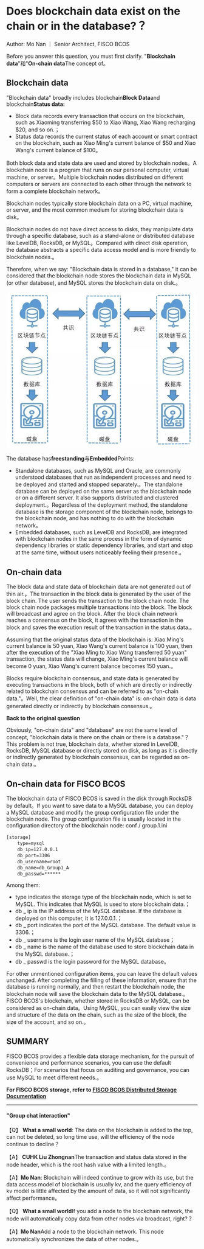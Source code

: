 # Does blockchain data exist on the chain or in the database?？

Author: Mo Nan ｜ Senior Architect, FISCO BCOS

Before you answer this question, you must first clarify. "**Blockchain data**"和"**On-chain data**The concept of。

## Blockchain data

"Blockchain data" broadly includes blockchain**Block Data**and blockchain**Status data:**

- Block data records every transaction that occurs on the blockchain, such as Xiaoming transferring $50 to Xiao Wang, Xiao Wang recharging $20, and so on.；
- Status data records the current status of each account or smart contract on the blockchain, such as Xiao Ming's current balance of $50 and Xiao Wang's current balance of $100。

Both block data and state data are used and stored by blockchain nodes。A blockchain node is a program that runs on our personal computer, virtual machine, or server。Multiple blockchain nodes distributed on different computers or servers are connected to each other through the network to form a complete blockchain network。

Blockchain nodes typically store blockchain data on a PC, virtual machine, or server, and the most common medium for storing blockchain data is disk。

Blockchain nodes do not have direct access to disks, they manipulate data through a specific database, such as a stand-alone or distributed database like LevelDB, RocksDB, or MySQL。Compared with direct disk operation, the database abstracts a specific data access model and is more friendly to blockchain nodes.。

Therefore, when we say: "Blockchain data is stored in a database," it can be considered that the blockchain node stores the blockchain data in MySQL (or other database), and MySQL stores the blockchain data on disk.。

![](../../../../images/articles/data_chain_or_database/IMG_5304.JPG)

The database has**freestanding**与**Embedded**Points:

- Standalone databases, such as MySQL and Oracle, are commonly understood databases that run as independent processes and need to be deployed and started and stopped separately.。The standalone database can be deployed on the same server as the blockchain node or on a different server. It also supports distributed and clustered deployment.。Regardless of the deployment method, the standalone database is the storage component of the blockchain node, belongs to the blockchain node, and has nothing to do with the blockchain network。
- Embedded databases, such as LevelDB and RocksDB, are integrated with blockchain nodes in the same process in the form of dynamic dependency libraries or static dependency libraries, and start and stop at the same time, without users noticeably feeling their presence.。

## On-chain data

The block data and state data of blockchain data are not generated out of thin air.。The transaction in the block data is generated by the user of the block chain. The user sends the transaction to the block chain node. The block chain node packages multiple transactions into the block. The block will broadcast and agree on the block. After the block chain network reaches a consensus on the block, it agrees with the transaction in the block and saves the execution result of the transaction in the status data.。

Assuming that the original status data of the blockchain is: Xiao Ming's current balance is 50 yuan, Xiao Wang's current balance is 100 yuan, then after the execution of the "Xiao Ming to Xiao Wang transferred 50 yuan" transaction, the status data will change, Xiao Ming's current balance will become 0 yuan, Xiao Wang's current balance becomes 150 yuan.。

Blocks require blockchain consensus, and state data is generated by executing transactions in the block, both of which are directly or indirectly related to blockchain consensus and can be referred to as "on-chain data."。Well, the clear definition of "on-chain data" is: on-chain data is data generated directly or indirectly by blockchain consensus.。

**Back to the original question**

Obviously, "on-chain data" and "database" are not the same level of concept, "blockchain data is there on the chain or there is a database."？This problem is not true, blockchain data, whether stored in LevelDB, RocksDB, MySQL database or directly stored on disk, as long as it is directly or indirectly generated by blockchain consensus, can be regarded as on-chain data.。

## On-chain data for FISCO BCOS

The blockchain data of FISCO BCOS is saved in the disk through RocksDB by default。If you want to save data to a MySQL database, you can deploy a MySQL database and modify the group configuration file under the blockchain node. The group configuration file is usually located in the configuration directory of the blockchain node: conf / group.1.ini

```
[storage]
    type=mysql
    db_ip=127.0.0.1
    db_port=3306
    db_username=root
    db_name=db_Group1_A
    db_passwd=******
```

Among them:

- type indicates the storage type of the blockchain node, which is set to MySQL. This indicates that MySQL is used to store blockchain data.；
- db _ ip is the IP address of the MySQL database. If the database is deployed on this computer, it is 127.0.0.1.；
- db _ port indicates the port of the MySQL database. The default value is 3306.；
- db _ username is the login user name of the MySQL database；
- db _ name is the name of the database used to store blockchain data in the MySQL database.；
- db _ passwd is the login password for the MySQL database。

For other unmentioned configuration items, you can leave the default values unchanged. After completing the filling of these information, ensure that the database is running normally, and then restart the blockchain node, the blockchain node will save the blockchain data to the MySQL database.。FISCO BCOS's blockchain, whether stored in RocksDB or MySQL, can be considered as on-chain data。Using MySQL, you can easily view the size and structure of the data on the chain, such as the size of the block, the size of the account, and so on.。

## SUMMARY

FISCO BCOS provides a flexible data storage mechanism, for the pursuit of convenience and performance scenarios, you can use the default RocksDB；For scenarios that focus on auditing and governance, you can use MySQL to meet different needs.。

**For FISCO BCOS storage, refer to [FISCO BCOS Distributed Storage Documentation](../../../manual/distributed_storage.html)**

------

#### "Group chat interaction"

【Q】 **What a small world**: The data on the blockchain is added to the top, can not be deleted, so long time use, will the efficiency of the node continue to decline？

【A】 **CUHK Liu Zhongnan**The transaction and status data stored in the node header, which is the root hash value with a limited length.。

【A】**Mo Nan**: Blockchain will indeed continue to grow with its use, but the data access model of blockchain is usually kv, and the query efficiency of kv model is little affected by the amount of data, so it will not significantly affect performance。

【Q】 **What a small world**If you add a node to the blockchain network, the node will automatically copy data from other nodes via broadcast, right?？

【A】**Mo Nan**Add a node to the blockchain network. This node automatically synchronizes the data of other nodes.。